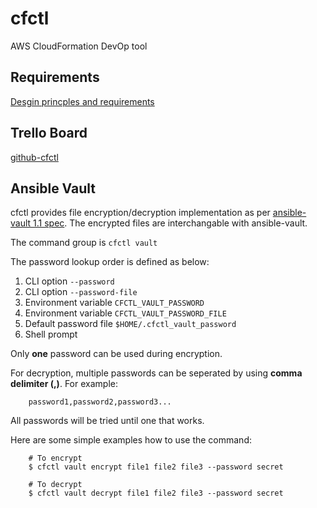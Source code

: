 # cfctl
AWS CloudFormation DevOp tool

## Requirements
[Desgin princples and requirements](docs/requirements.md)


Trello Board
---
[github-cfctl](https://trello.com/b/3etT9edo/github-cfctl)

## Ansible Vault
cfctl provides file encryption/decryption implementation as per [ansible-vault 1.1 spec](https://docs.ansible.com/ansible/latest/user_guide/vault.html#vault-payload-format-1-1). The encrypted files are interchangable with ansible-vault.

The command group is `cfctl vault`

The password lookup order is defined as below:
1. CLI option `--password`
2. CLI option `--password-file`
3. Environment variable `CFCTL_VAULT_PASSWORD`
4. Environment variable `CFCTL_VAULT_PASSWORD_FILE`
5. Default password file `$HOME/.cfctl_vault_password`
6. Shell prompt


Only **one** password can be used during encryption.

For decryption, multiple passwords can be seperated by using **comma delimiter (,)**. For example:
```
    password1,password2,password3...
```

All passwords will be tried until one that works. 

Here are some simple examples how to use the command:
```
    # To encrypt
    $ cfctl vault encrypt file1 file2 file3 --password secret

    # To decrypt
    $ cfctl vault decrypt file1 file2 file3 --password secret
```
